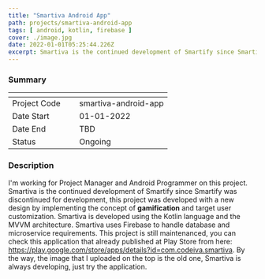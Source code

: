 ```yaml
---
title: "Smartiva Android App"
path: projects/smartiva-android-app
tags: [ android, kotlin, firebase ]
cover: ./image.jpg
date: 2022-01-01T05:25:44.226Z
excerpt: Smartiva is the continued development of Smartify since Smartify was discontinued for development, this project was developed with a new design by implementing the concept of gamification and target user customization. Smartiva is developed using the Kotlin language and the MVVM architecture. Smartiva uses Firebase to handle database and microservice requirements.
---
```


### Summary
| <div style="width:120px"></div>                       |                           |
| --- | --- |
| Project Code          | smartiva-android-app|
| Date Start            | 01-01-2022|
| Date End              | TBD|
| Status                | Ongoing|
### Description
I'm working for Project Manager and Android Programmer on this project. Smartiva is the continued development of Smartify since Smartify was discontinued for development, this project was developed with a new design by implementing the concept of **gamification** and target user customization. Smartiva is developed using the Kotlin language and the MVVM architecture. Smartiva uses Firebase to handle database and microservice requirements. This project is still maintenanced, you can check this application that already published at Play Store from here: https://play.google.com/store/apps/details?id=com.codeiva.smartiva. By the way, the image that I uploaded on the top is the old one, Smartiva is always developing, just try the application.